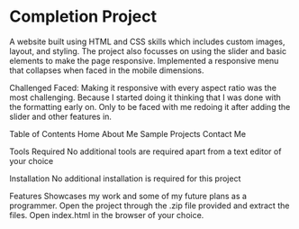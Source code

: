 # Completion Project
A website built using HTML and CSS skills which includes custom images, layout, and styling. The project also focusses on using the slider and basic elements to make the page responsive. Implemented a responsive menu that collapses when faced in the  mobile dimensions.

Challenged Faced:
Making it responsive with every aspect ratio was the most challenging. Because I started doing it thinking that I was done with the formatting early on. Only to be faced with me redoing it after adding the slider and other features in.


Table of Contents
Home
About Me
Sample Projects
Contact Me

Tools Required
No additional tools are required apart from a text editor of your choice

Installation
No additional installation is required for this project

Features
Showcases my work and some of my future plans as a programmer.
Open the project through the .zip file provided and extract the files.
Open index.html in the browser of your choice.
